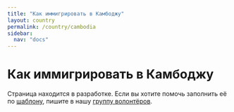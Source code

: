 ```yaml
---
title: "Как иммигрировать в Камбоджу"
layout: country
permalink: /country/cambodia
sidebar:
  nav: "docs"
---
```


# Как иммигрировать в Камбоджу

Страница находится в разработке. Если вы хотите помочь заполнить её по [шаблону](/template), пишите в нашу [группу волонтёров](https://t.me/+FHi3FnJaoWJkMDAx).
